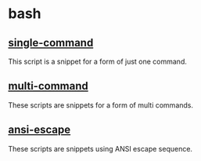 # bash

## [single-command](./single-command)
This script is a snippet for a form of just one command.

## [multi-command](./multi-command)
These scripts are snippets for a form of multi commands.

## [ansi-escape](./ansi-escape)
These scripts are snippets using ANSI escape sequence.
